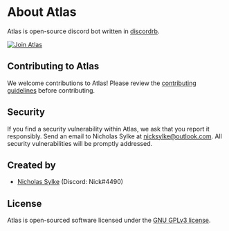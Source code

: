 # About Atlas

Atlas is open-source discord bot written in [discordrb](https://github.com/meew0/discordrb).

[![Join Atlas](https://discordapp.com/api/guilds/443426973025304576/embed.png?style=banner2)](https://discord.gg/67taXWN)

## Contributing to Atlas

We welcome contributions to Atlas! Please review the [contributing guidelines](https://github.com/nsylke/atlas/blob/master/CONTRIBUTING.md) before contributing.

## Security

If you find a security vulnerability within Atlas, we ask that you report it responsibly. Send an email to Nicholas Sylke at [nicksylke@outlook.com](mailto:nicksylke@outlook.com). All security vulnerabilities will be promptly addressed.

## Created by

- [Nicholas Sylke](https://github.com/nsylke) (Discord: Nick#4490)

## License

Atlas is open-sourced software licensed under the [GNU GPLv3 license](https://github.com/nsylke/atlas/blob/master/LICENSE).